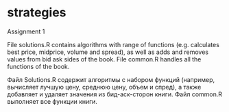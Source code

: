 # strategies
Assignment 1

File solutions.R contains algorithms with range of functions (e.g. calculates best price, midprice, volume and spread), as well as adds and removes values from bid ask sides of the book.
File common.R handles all the functions of the book.

Файл Solutions.R содержит алгоритмы с набором функций (например, вычисляет лучшую цену, среднюю цену, объем и спред), а также добавляет и удаляет значения из бид-аск-сторон книги.
Файл common.R выполняет все функции книги.
